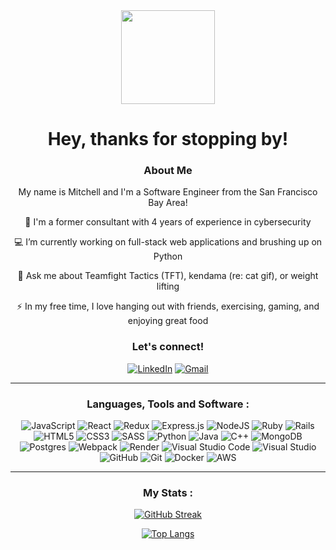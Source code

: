 <div id="header" align="center">
  <img src="https://media2.giphy.com/media/58I4kiYhb49hPLOUgB/200w.webp?cid=ecf05e47j9akgy4mqaak1z1cjjdizm23rvuui0tn5iyi329i&ep=v1_stickers_search&rid=200w.webp&ct=s" width="150"/>
  <h1>Hey, thanks for stopping by!</h1>

### About Me

My name is Mitchell and I'm a Software Engineer from the San Francisco Bay Area!

 📒  I'm a former consultant with 4 years of experience in cybersecurity

 💻  I’m currently working on full-stack web applications and brushing up on Python

 💬  Ask me about Teamfight Tactics (TFT), kendama (re: cat gif), or weight lifting

 ⚡  In my free time, I love hanging out with friends, exercising, gaming, and enjoying great food


### Let's connect!
  
<a href="https://www.linkedin.com/in/mitchellkchan/">![LinkedIn](https://img.shields.io/badge/LinkedIn-0077B5?style=for-the-badge&logo=linkedin&logoColor=white)</a>
<a href="mailto:mitchellkchan@gmail.com">![Gmail](https://img.shields.io/badge/Gmail-D14836?style=for-the-badge&logo=gmail&logoColor=white)</a>

---

### Languages, Tools and Software :

![JavaScript](https://img.shields.io/badge/javascript-%23323330.svg?style=for-the-badge&logo=javascript&logoColor=%23F7DF1E) 
![React](https://img.shields.io/badge/react-%2320232a.svg?style=for-the-badge&logo=react&logoColor=%2361DAFB) 
![Redux](https://img.shields.io/badge/redux-%23593d88.svg?style=for-the-badge&logo=redux&logoColor=white)
![Express.js](https://img.shields.io/badge/express.js-%23404d59.svg?style=for-the-badge&logo=express&logoColor=%2361DAFB) 
![NodeJS](https://img.shields.io/badge/node.js-%2343853D.svg?style=for-the-badge&logo=node.js&logoColor=white) 
![Ruby](https://img.shields.io/badge/ruby-%23CC342D.svg?style=for-the-badge&logo=ruby&logoColor=white) 
![Rails](https://img.shields.io/badge/rails-%23CC0000.svg?style=for-the-badge&logo=ruby-on-rails&logoColor=white) 
![HTML5](https://img.shields.io/badge/html5-%23E34F26.svg?style=for-the-badge&logo=html5&logoColor=white) 
![CSS3](https://img.shields.io/badge/css3-%231572B6.svg?style=for-the-badge&logo=css3&logoColor=white)
![SASS](https://img.shields.io/badge/SASS-hotpink.svg?style=for-the-badge&logo=SASS&logoColor=white)
![Python](https://img.shields.io/badge/python-3670A0?style=for-the-badge&logo=python&logoColor=ffdd54)
![Java](https://img.shields.io/badge/java-%23ED8B00.svg?style=for-the-badge&logo=openjdk&logoColor=white)
![C++](https://img.shields.io/badge/c++-%2300599C.svg?style=for-the-badge&logo=c%2B%2B&logoColor=white)
![MongoDB](https://img.shields.io/badge/MongoDB-%234ea94b.svg?style=for-the-badge&logo=mongodb&logoColor=white) 
![Postgres](https://img.shields.io/badge/postgres-%23316192.svg?style=for-the-badge&logo=postgresql&logoColor=white)
![Webpack](https://img.shields.io/badge/webpack-%238DD6F9.svg?style=for-the-badge&logo=webpack&logoColor=black)
![Render](https://img.shields.io/badge/Render-%46E3B7.svg?style=for-the-badge&logo=render&logoColor=white)
![Visual Studio Code](https://img.shields.io/badge/VisualStudioCode-0078d7.svg?style=for-the-badge&logo=visual-studio-code&logoColor=white) 
![Visual Studio](https://img.shields.io/badge/VisualStudio-5C2D91.svg?style=for-the-badge&logo=visual-studio&logoColor=white) 
![GitHub](https://img.shields.io/badge/github-%23121011.svg?style=for-the-badge&logo=github&logoColor=white)
![Git](https://img.shields.io/badge/git-%23F05033.svg?style=for-the-badge&logo=git&logoColor=white)
![Docker](https://img.shields.io/badge/docker-%230db7ed.svg?style=for-the-badge&logo=docker&logoColor=white)
![AWS](https://img.shields.io/badge/AWS-%23FF9900.svg?style=for-the-badge&logo=amazon-aws&logoColor=white) 

---

### My Stats :

[![GitHub Streak](http://github-readme-streak-stats.herokuapp.com?user=mitchellkchan&theme=dark&background=000000&exclude_days=Sun,Sat)](https://git.io/streak-stats)

[![Top Langs](https://github-readme-stats.vercel.app/api/top-langs/?username=mitchellkchan&layout=compact&theme=vision-friendly-dark)](https://github.com/anuraghazra/github-readme-stats)
